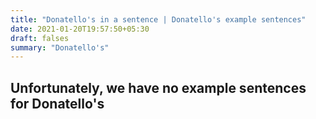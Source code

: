 ```yaml
---
title: "Donatello's in a sentence | Donatello's example sentences"
date: 2021-01-20T19:57:50+05:30
draft: falses
summary: "Donatello's"
---
```

## Unfortunately, we have no example sentences for Donatello's                 
